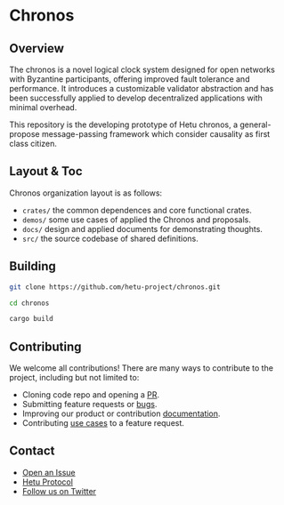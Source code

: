 # Chronos

## Overview

The chronos is a novel logical clock system designed for open networks with Byzantine participants, offering improved fault tolerance and performance. It introduces a customizable validator abstraction and has been successfully applied to develop decentralized applications with minimal overhead.

This repository is the developing prototype of Hetu chronos, a general-propose message-passing framework which consider causality as first class citizen.

## Layout & Toc

Chronos organization layout is as follows:

* `crates/` the common dependences and core functional crates.
* `demos/` some use cases of applied the Chronos and proposals.
* `docs/` design and applied documents for demonstrating thoughts.
* `src/` the source codebase of shared definitions.

## Building

```sh
git clone https://github.com/hetu-project/chronos.git

cd chronos

cargo build
```

## Contributing

We welcome all contributions! There are many ways to contribute to the project, including but not limited to:

- Cloning code repo and opening a [PR](https://github.com/hetu-project/chronos/pulls).
- Submitting feature requests or [bugs](https://github.com/hetu-project/chronos/issues).
- Improving our product or contribution [documentation](./docs/).
- Contributing [use cases](./demos/) to a feature request.

## Contact

- [Open an Issue](https://github.com/hetu-project/chronos/issues)
- [Hetu Protocol](https://github.com/hetu-project#hetu-key-research)
- [Follow us on Twitter](https://x.com/hetu_protocol)
